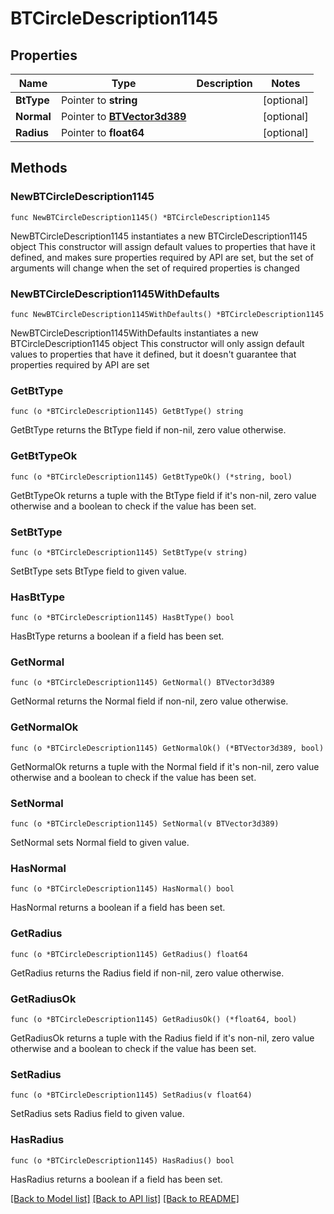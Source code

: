 # BTCircleDescription1145

## Properties

Name | Type | Description | Notes
------------ | ------------- | ------------- | -------------
**BtType** | Pointer to **string** |  | [optional] 
**Normal** | Pointer to [**BTVector3d389**](BTVector3d389.md) |  | [optional] 
**Radius** | Pointer to **float64** |  | [optional] 

## Methods

### NewBTCircleDescription1145

`func NewBTCircleDescription1145() *BTCircleDescription1145`

NewBTCircleDescription1145 instantiates a new BTCircleDescription1145 object
This constructor will assign default values to properties that have it defined,
and makes sure properties required by API are set, but the set of arguments
will change when the set of required properties is changed

### NewBTCircleDescription1145WithDefaults

`func NewBTCircleDescription1145WithDefaults() *BTCircleDescription1145`

NewBTCircleDescription1145WithDefaults instantiates a new BTCircleDescription1145 object
This constructor will only assign default values to properties that have it defined,
but it doesn't guarantee that properties required by API are set

### GetBtType

`func (o *BTCircleDescription1145) GetBtType() string`

GetBtType returns the BtType field if non-nil, zero value otherwise.

### GetBtTypeOk

`func (o *BTCircleDescription1145) GetBtTypeOk() (*string, bool)`

GetBtTypeOk returns a tuple with the BtType field if it's non-nil, zero value otherwise
and a boolean to check if the value has been set.

### SetBtType

`func (o *BTCircleDescription1145) SetBtType(v string)`

SetBtType sets BtType field to given value.

### HasBtType

`func (o *BTCircleDescription1145) HasBtType() bool`

HasBtType returns a boolean if a field has been set.

### GetNormal

`func (o *BTCircleDescription1145) GetNormal() BTVector3d389`

GetNormal returns the Normal field if non-nil, zero value otherwise.

### GetNormalOk

`func (o *BTCircleDescription1145) GetNormalOk() (*BTVector3d389, bool)`

GetNormalOk returns a tuple with the Normal field if it's non-nil, zero value otherwise
and a boolean to check if the value has been set.

### SetNormal

`func (o *BTCircleDescription1145) SetNormal(v BTVector3d389)`

SetNormal sets Normal field to given value.

### HasNormal

`func (o *BTCircleDescription1145) HasNormal() bool`

HasNormal returns a boolean if a field has been set.

### GetRadius

`func (o *BTCircleDescription1145) GetRadius() float64`

GetRadius returns the Radius field if non-nil, zero value otherwise.

### GetRadiusOk

`func (o *BTCircleDescription1145) GetRadiusOk() (*float64, bool)`

GetRadiusOk returns a tuple with the Radius field if it's non-nil, zero value otherwise
and a boolean to check if the value has been set.

### SetRadius

`func (o *BTCircleDescription1145) SetRadius(v float64)`

SetRadius sets Radius field to given value.

### HasRadius

`func (o *BTCircleDescription1145) HasRadius() bool`

HasRadius returns a boolean if a field has been set.


[[Back to Model list]](../README.md#documentation-for-models) [[Back to API list]](../README.md#documentation-for-api-endpoints) [[Back to README]](../README.md)


